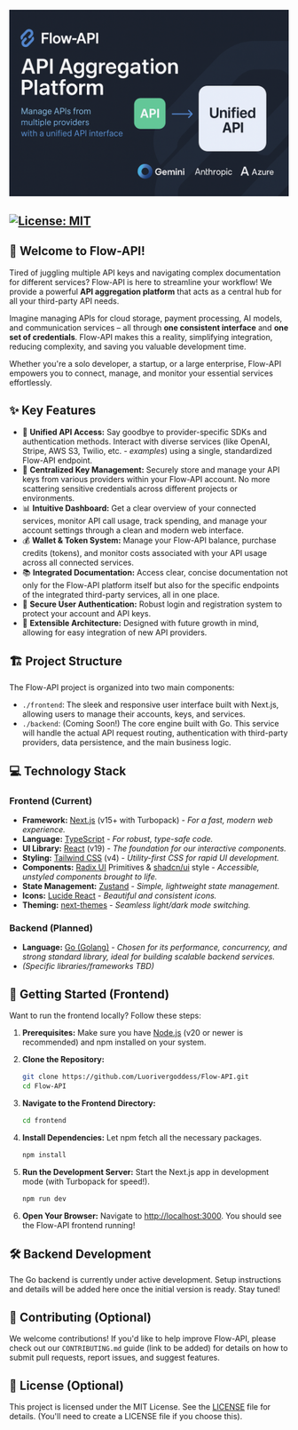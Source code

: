 

![cover](./assets/cover.png)



## [![License: MIT](https://img.shields.io/badge/License-MIT-yellow.svg)](https://opensource.org/licenses/MIT)

## 👋 Welcome to Flow-API!

Tired of juggling multiple API keys and navigating complex documentation for different services? Flow-API is here to streamline your workflow! We provide a powerful **API aggregation platform** that acts as a central hub for all your third-party API needs.

Imagine managing APIs for cloud storage, payment processing, AI models, and communication services – all through **one consistent interface** and **one set of credentials**. Flow-API makes this a reality, simplifying integration, reducing complexity, and saving you valuable development time.

Whether you're a solo developer, a startup, or a large enterprise, Flow-API empowers you to connect, manage, and monitor your essential services effortlessly.

## ✨ Key Features

*   🔑 **Unified API Access:** Say goodbye to provider-specific SDKs and authentication methods. Interact with diverse services (like OpenAI, Stripe, AWS S3, Twilio, etc. - *examples*) using a single, standardized Flow-API endpoint.
*   🔐 **Centralized Key Management:** Securely store and manage your API keys from various providers within your Flow-API account. No more scattering sensitive credentials across different projects or environments.
*   📊 **Intuitive Dashboard:** Get a clear overview of your connected services, monitor API call usage, track spending, and manage your account settings through a clean and modern web interface.
*   💰 **Wallet & Token System:** Manage your Flow-API balance, purchase credits (tokens), and monitor costs associated with your API usage across all connected services.
*   📚 **Integrated Documentation:** Access clear, concise documentation not only for the Flow-API platform itself but also for the specific endpoints of the integrated third-party services, all in one place.
*   👤 **Secure User Authentication:** Robust login and registration system to protect your account and API keys.
*   🔌 **Extensible Architecture:** Designed with future growth in mind, allowing for easy integration of new API providers.

## 🏗️ Project Structure

The Flow-API project is organized into two main components:

*   `./frontend`: The sleek and responsive user interface built with Next.js, allowing users to manage their accounts, keys, and services.
*   `./backend`: (Coming Soon!) The core engine built with Go. This service will handle the actual API request routing, authentication with third-party providers, data persistence, and the main business logic.

## 💻 Technology Stack

### Frontend (Current)

*   **Framework:** [Next.js](https://nextjs.org/) (v15+ with Turbopack) - _For a fast, modern web experience._
*   **Language:** [TypeScript](https://www.typescriptlang.org/) - _For robust, type-safe code._
*   **UI Library:** [React](https://reactjs.org/) (v19) - _The foundation for our interactive components._
*   **Styling:** [Tailwind CSS](https://tailwindcss.com/) (v4) - _Utility-first CSS for rapid UI development._
*   **Components:** [Radix UI](https://www.radix-ui.com/) Primitives & [shadcn/ui](https://ui.shadcn.com/) style - _Accessible, unstyled components brought to life._
*   **State Management:** [Zustand](https://zustand-demo.pmnd.rs/) - _Simple, lightweight state management._
*   **Icons:** [Lucide React](https://lucide.dev/) - _Beautiful and consistent icons._
*   **Theming:** [next-themes](https://github.com/pacocoursey/next-themes) - _Seamless light/dark mode switching._

### Backend (Planned)

*   **Language:** [Go (Golang)](https://golang.org/) - _Chosen for its performance, concurrency, and strong standard library, ideal for building scalable backend services._
*   _(Specific libraries/frameworks TBD)_

## 🚀 Getting Started (Frontend)

Want to run the frontend locally? Follow these steps:

1.  **Prerequisites:** Make sure you have [Node.js](https://nodejs.org/) (v20 or newer is recommended) and npm installed on your system.
2.  **Clone the Repository:**
    
    ```bash
    git clone https://github.com/Luorivergoddess/Flow-API.git
    cd Flow-API
    ```
3.  **Navigate to the Frontend Directory:**
    ```bash
    cd frontend
    ```
4.  **Install Dependencies:** Let npm fetch all the necessary packages.
    ```bash
    npm install
    ```
5.  **Run the Development Server:** Start the Next.js app in development mode (with Turbopack for speed!).
    ```bash
    npm run dev
    ```
6.  **Open Your Browser:** Navigate to [http://localhost:3000](http://localhost:3000). You should see the Flow-API frontend running!

## 🛠️ Backend Development

The Go backend is currently under active development. Setup instructions and details will be added here once the initial version is ready. Stay tuned!

## 🤝 Contributing (Optional)

We welcome contributions! If you'd like to help improve Flow-API, please check out our `CONTRIBUTING.md` guide (link to be added) for details on how to submit pull requests, report issues, and suggest features.

## 📄 License (Optional)

This project is licensed under the MIT License. See the [LICENSE](LICENSE) file for details. (You'll need to create a LICENSE file if you choose this).
